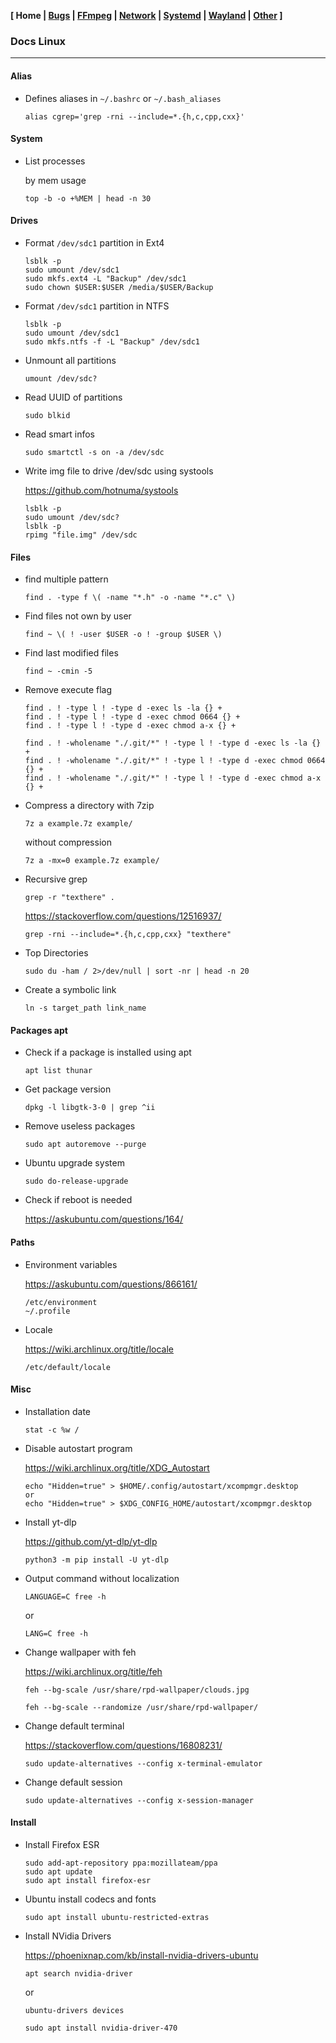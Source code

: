 **[ Home | [Bugs](01-Bugs.html) | [FFmpeg](01-FFmpeg.html) | [Network](02-Network.html) | [Systemd](03-Systemd.html) | [Wayland](04-Wayland.html) | [Other](99-Other.html) ]**

### Docs Linux

---

#### Alias

* Defines aliases in `~/.bashrc` or `~/.bash_aliases`

    ```
    alias cgrep='grep -rni --include=*.{h,c,cpp,cxx}'
    ```



#### System

* List processes
    
    by mem usage
    
    ```
    top -b -o +%MEM | head -n 30
    ```



#### Drives

* Format `/dev/sdc1` partition in Ext4

    ```
    lsblk -p
    sudo umount /dev/sdc1
    sudo mkfs.ext4 -L "Backup" /dev/sdc1
    sudo chown $USER:$USER /media/$USER/Backup
    ```
    
* Format `/dev/sdc1` partition in NTFS

    ```
    lsblk -p
    sudo umount /dev/sdc1
    sudo mkfs.ntfs -f -L "Backup" /dev/sdc1
    ```
    
* Unmount all partitions

    ```
    umount /dev/sdc?
    ```
    
* Read UUID of partitions

    ```
    sudo blkid
    ```
    
* Read smart infos

    ```
    sudo smartctl -s on -a /dev/sdc
    ```
    
* Write img file to drive /dev/sdc using systools

    https://github.com/hotnuma/systools
    
    ```
    lsblk -p
    sudo umount /dev/sdc?
    lsblk -p
    rpimg "file.img" /dev/sdc
    ```



#### Files

* find multiple pattern
    
    ```
    find . -type f \( -name "*.h" -o -name "*.c" \)
    ```
    
* Find files not own by user

    ```
    find ~ \( ! -user $USER -o ! -group $USER \)
    ```
    
* Find last modified files

    ```
    find ~ -cmin -5
    ```
    
* Remove execute flag

    ```
    find . ! -type l ! -type d -exec ls -la {} +
    find . ! -type l ! -type d -exec chmod 0664 {} +
    find . ! -type l ! -type d -exec chmod a-x {} +
    ```
    
    ```
    find . ! -wholename "./.git/*" ! -type l ! -type d -exec ls -la {} +
    find . ! -wholename "./.git/*" ! -type l ! -type d -exec chmod 0664 {} +
    find . ! -wholename "./.git/*" ! -type l ! -type d -exec chmod a-x {} +
    ```

* Compress a directory with 7zip

    ```
    7z a example.7z example/
    ```
    without compression

    ```
    7z a -mx=0 example.7z example/
    ```
    
* Recursive grep

    ```
    grep -r "texthere" .
    ```
    
    https://stackoverflow.com/questions/12516937/
    
    ```
    grep -rni --include=*.{h,c,cpp,cxx} "texthere"
    ```
    
* Top Directories

    ```
    sudo du -ham / 2>/dev/null | sort -nr | head -n 20
    ```
    
* Create a symbolic link

    ```
    ln -s target_path link_name
    ```



#### Packages apt

* Check if a package is installed using apt

    ```
    apt list thunar
    ```

* Get package version

    
    ```
    dpkg -l libgtk-3-0 | grep ^ii
    ```

* Remove useless packages

    ```
    sudo apt autoremove --purge
    ```

* Ubuntu upgrade system

    ```
    sudo do-release-upgrade
    ```

* Check if reboot is needed
    
    https://askubuntu.com/questions/164/



#### Paths

* Environment variables
    
    https://askubuntu.com/questions/866161/
    
    ```
    /etc/environment
    ~/.profile
    ```
    
* Locale
    
    https://wiki.archlinux.org/title/locale
    
    ```
    /etc/default/locale
    ```



#### Misc

* Installation date
    
    ```
    stat -c %w /
    ```

* Disable autostart program
    
    https://wiki.archlinux.org/title/XDG_Autostart

    ```
    echo "Hidden=true" > $HOME/.config/autostart/xcompmgr.desktop
    or
    echo "Hidden=true" > $XDG_CONFIG_HOME/autostart/xcompmgr.desktop
    ```
    
* Install yt-dlp
    
    https://github.com/yt-dlp/yt-dlp
    
    ```
    python3 -m pip install -U yt-dlp
    ```
    
* Output command without localization

    ```
    LANGUAGE=C free -h
    ```
    
    or
    
    ```
    LANG=C free -h
    ```
    
* Change wallpaper with feh
    
    https://wiki.archlinux.org/title/feh

    ```
    feh --bg-scale /usr/share/rpd-wallpaper/clouds.jpg
    ```
    
    ```
    feh --bg-scale --randomize /usr/share/rpd-wallpaper/
    ```

* Change default terminal
    
    https://stackoverflow.com/questions/16808231/
    
    ```
    sudo update-alternatives --config x-terminal-emulator
    ```
    
* Change default session

    
    ```
    sudo update-alternatives --config x-session-manager
    ```



#### Install

* Install Firefox ESR

    ```
    sudo add-apt-repository ppa:mozillateam/ppa
    sudo apt update
    sudo apt install firefox-esr
    ```

* Ubuntu install codecs and fonts

    ```
    sudo apt install ubuntu-restricted-extras
    ```

* Install NVidia Drivers

    https://phoenixnap.com/kb/install-nvidia-drivers-ubuntu

    ```
    apt search nvidia-driver
    ```

    or

    ```
    ubuntu-drivers devices
    ```

    ```
    sudo apt install nvidia-driver-470
    ```


